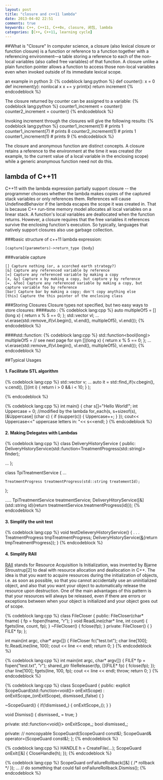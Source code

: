 ```yaml
---
layout: post
title: "closure and c++11 lambda"
date: 2013-04-02 22:51
comments: true
keywords: C++, C++11, C++0x, closure, 闭包, lambda 
categories: [C++, C++11, learning cycle]
---
```


##What is "Closure"
In computer science, a closure (also lexical closure or function closure) is a function or reference to a function together with a referencing environment—a table storing a reference to each of the non-local variables (also called free variables) of that function. A closure unlike a plain function pointer allows a function to access those non-local variables even when invoked outside of its immediate lexical scope.
<!-- more -->

an example in python 3:
{% codeblock lang:python %}
def counter():
    x = 0
    def increment(y):
        nonlocal x
        x += y
        print(x)
    return increment
{% endcodeblock %}
        
The closure returned by counter can be assigned to a variable:
{% codeblock lang:python %}
counter1_increment = counter()
counter2_increment = counter()
{% endcodeblock %}
    
Invoking increment through the closures will give the following results:
{% codeblock lang:python %}
counter1_increment(1)    # prints 1
counter1_increment(7)    # prints 8
counter2_increment(1)    # prints 1
counter1_increment(1)    # prints 9
{% endcodeblock %}

The closure and anonymous function are distinct concepts. A closure retains a reference to the environment at the time it was created (for example, to the current value of a local variable in the enclosing scope) while a generic anonymous function need not do this.
    
## lambda of C++11
C++11 with the lambda expression partially support closure -- the programmer chooses whether the lambda makes copies of the captured stack variables or only references them. References will cause UndefinedBehavior if the lambda escapes the scope it was created in.  That is because C++ run-time memory model allocates all local variables on a linear stack. A function's local variables are deallocated when the function returns. However, a closure requires that the free variables it references survive the enclosing function's execution. So typically, languages that natively support closures also use garbage collection.

###basic structure of c++11 lambda expression:
    
    [capture](parameters)->return_type {body}

###variable capture

    [] Capture nothing (or, a scorched earth strategy?)
    [&]	Capture any referenced variable by reference
    [=]	Capture any referenced variable by making a copy
    [x, &y] Capture x by making a copy, but capture y by reference
    [=, &foo] Capture any referenced variable by making a copy, but capture variable foo by reference
    [bar] Capture bar by making a copy; don't copy anything else
    [this] Capture the this pointer of the enclosing class



###Storing Closures
Closure types not specified, but two easy ways to store closures:
####auto :
{% codeblock lang:cpp %}
auto multipleOf5 = [](long x) { return x % 5 == 0; };
std::vector<long> vl; 
…
vl.erase(std::remove_if(vl.begin(), vl.end(), multipleOf5), vl.end());
{% endcodeblock %}

####std::function:
{% codeblock lang:cpp %}
std::function<bool(long)> multipleOf5 =  // see next page for syn
[](long x) { return x % 5 == 0; };
…
vl.erase(std::remove_if(vl.begin(), vl.end(), multipleOf5), vl.end());
{% endcodeblock %}

##Typical Usages

#### 1. Facilitate STL algorithm

{% codeblock lang:cpp %}
std::vector<int> v; 
… 
auto it = std::find_if(v.cbegin(), v.cend(), 
                       [](int i) { return i > 0 && i < 10; } );

{% endcodeblock %}

{% codeblock lang:cpp %}
int main()
{
  char s[]="Hello World!";
  int Uppercase = 0; //modified by the lambda
  for_each(s, s+sizeof(s), [&Uppercase] (char c) {
    if (isupper(c)) {
      Uppercase++;
    }
  });
  cout<< Uppercase<<" uppercase letters in: "<< s<<endl;
}
{% endcodeblock %}

#### 2. Making Delegates with Lambdas

{% codeblock lang:cpp %}
class DeliveryHistoryService {
public:
  DeliveryHistoryService(std::function<TreatmentProgress(std::string)> finder);

  ...
};

class TpiTreatmentService {
  ...

    TreatmentProgress treatmentProgress(std::string treatementId);
};

.....
TpiTreatmentService treatmentService;
DeliveryHitoryService([&](std::string id){return treatmentService.treatmentProgress(id)});
{% endcodeblock %}

#### 3. Simplify the unit test

{% codeblock lang:cpp %}
void testDelieveryHistoryService() {
  . . .    
    TreatmentProgress tmpTreatmentProgress;
  DeliveryHistoryService([&](std::string){return tmpTreatmentProgress});
}
{% endcodeblock %}


#### 4. Simplify RAII
[RAII](http://en.wikipedia.org/wiki/Resource_acquisition_is_initialization) stands for Resource Acquisition Is Initialization,  was invented by Bjarne Stroustrup[2] to deal with resource allocation and deallocation in C++. The idea is that you want to acquire resources during the initialization of objects, i.e. as soon as possible, so that you cannot accidentally use an uninitialized object, and also that you want your object to automatically release the resource upon destruction. One of the main advantages of this pattern is that your resources will always be released, even if there are errors or exceptions between when your object is initialized and your object goes out of scope.

{% codeblock lang:cpp %}
class FileCloser
{
public:
  FileCloser(char* fname)
  {
    fp = fopen(fname, "r");
  }
  void ReadLine(char* line, int count)
  {
    fgets(line, count, fp);
  }
  ~FileCloser()
  {
    fclose(fp);
  }
private:
  FileCloser() { }
  FILE* fp;
};

int main(int argc, char* argv[])
{
  FileCloser fc("test.txt");
  char line[100];
  fc.ReadLine(line, 100);
  cout << line << endl;
  return 0;
}
{% endcodeblock %}


{% codeblock lang:cpp %}
int main(int argc, char* argv[])
{
  FILE* fp = fopen("test.txt", "r");
  shared_ptr<void> fileReleaser(fp, [](FILE* fp) { fclose(fp); });
  char line[100];
  fgets(line, 100, fp);
  cout << line << endl;
  throw;
  return 0;
}
{% endcodeblock %}

{% codeblock lang:cpp %}
class ScopeGuard
{
public:
  explicit ScopeGuard(std::function<void()> onExitScope)
    : onExitScope_(onExitScope), dismissed_(false)
  { }

  ~ScopeGuard()
  {
    if(!dismissed_) {
      onExitScope_();
    }
  }

  void Dismiss() {
    dismissed_ = true;
  }

private:
  std::function<void()> onExitScope_;
  bool dismissed_;

private: // noncopyable
  ScopeGuard(ScopeGuard const&);
  ScopeGuard& operator=(ScopeGuard const&);
};
{% endcodeblock %}

{% codeblock lang:cpp %}
HANDLE h = CreateFile(...);
ScopeGuard onExit([&] { CloseHandle(h); });
{% endcodeblock %}

{% codeblock lang:cpp %}
ScopeGuard onFailureRollback([&] { /* rollback */ });
... // do something that could fail
onFailureRollback.Dismiss();
{% endcodeblock %}



